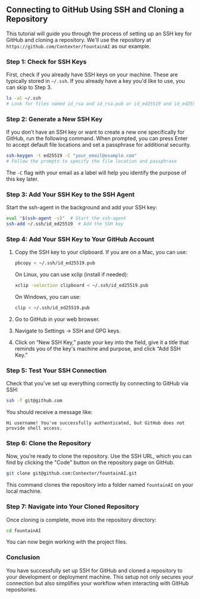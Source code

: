 ## Connecting to GitHub Using SSH and Cloning a Repository

This tutorial will guide you through the process of setting up an SSH key for GitHub and cloning a repository. We'll use the repository at `https://github.com/Contexter/fountainAI` as our example.

### Step 1: Check for SSH Keys

First, check if you already have SSH keys on your machine. These are typically stored in `~/.ssh`. If you already have a key you'd like to use, you can skip to Step 3.

```bash
ls -al ~/.ssh
# Look for files named id_rsa and id_rsa.pub or id_ed25519 and id_ed25519.pub
```

### Step 2: Generate a New SSH Key

If you don’t have an SSH key or want to create a new one specifically for GitHub, run the following command. When prompted, you can press Enter to accept default file locations and set a passphrase for additional security.

```bash
ssh-keygen -t ed25519 -C "your_email@example.com"
# Follow the prompts to specify the file location and passphrase
```

The `-C` flag with your email as a label will help you identify the purpose of this key later.

### Step 3: Add Your SSH Key to the SSH Agent

Start the ssh-agent in the background and add your SSH key:

```bash
eval "$(ssh-agent -s)"  # Start the ssh-agent
ssh-add ~/.ssh/id_ed25519  # Add the SSH key
```

### Step 4: Add Your SSH Key to Your GitHub Account

1. Copy the SSH key to your clipboard. If you are on a Mac, you can use:

   ```bash
   pbcopy < ~/.ssh/id_ed25519.pub
   ```

   On Linux, you can use xclip (install if needed):

   ```bash
   xclip -selection clipboard < ~/.ssh/id_ed25519.pub
   ```

   On Windows, you can use:

   ```bash
   clip < ~/.ssh/id_ed25519.pub
   ```

2. Go to GitHub in your web browser.
3. Navigate to Settings → SSH and GPG keys.
4. Click on “New SSH Key,” paste your key into the field, give it a title that reminds you of the key's machine and purpose, and click “Add SSH Key.”

### Step 5: Test Your SSH Connection

Check that you've set up everything correctly by connecting to GitHub via SSH:

```bash
ssh -T git@github.com
```

You should receive a message like:

```
Hi username! You've successfully authenticated, but GitHub does not provide shell access.
```

### Step 6: Clone the Repository

Now, you’re ready to clone the repository. Use the SSH URL, which you can find by clicking the "Code" button on the repository page on GitHub.

```bash
git clone git@github.com:Contexter/fountainAI.git
```

This command clones the repository into a folder named `fountainAI` on your local machine.

### Step 7: Navigate into Your Cloned Repository

Once cloning is complete, move into the repository directory:

```bash
cd fountainAI
```

You can now begin working with the project files.

### Conclusion

You have successfully set up SSH for GitHub and cloned a repository to your development or deployment machine. This setup not only secures your connection but also simplifies your workflow when interacting with GitHub repositories.